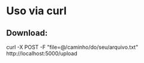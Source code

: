 # Uso via curl

## Download:
curl -X POST -F "file=@/caminho/do/seu/arquivo.txt" http://localhost:5000/upload

